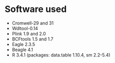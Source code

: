 # Software used

* Cromwell-29 and 31
* Wdltool-0.14 
* Plink 1.9 and 2.0 
* BCFtools 1.5 and 1.7 
* Eagle 2.3.5 
* Beagle 4.1 
* R 3.4.1 \(packages: data.table 1.10.4, sm 2.2-5.4\)

